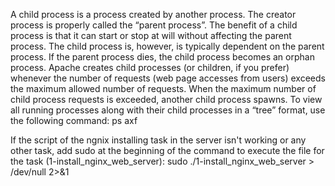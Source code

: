 A child process is a process created by another process. The creator process is properly called the “parent process”. The benefit of a child process is that it can start or stop at will without affecting the parent process. The child process is, however, is typically dependent on the parent process. If the parent process dies, the child process becomes an orphan process. Apache creates child processes (or children, if you prefer) whenever the number of requests (web page accesses from users) exceeds the maximum allowed number of requests. When the maximum number of child process requests is exceeded, another child process spawns. To view all running processes along with their child processes in a “tree” format, use the following command: ps axf

If the script of the ngnix installing task in the server isn't working or any other task, add sudo at the beginning of the command to execute the file for the task (1-install_nginx_web_server): sudo ./1-install_nginx_web_server > /dev/null 2>&1
